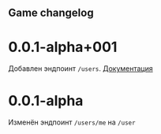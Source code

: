 ## Game changelog

# 0.0.1-alpha+001

Добавлен эндпоинт `/users`. [Документация](/ZloDeeV/gpsgame-API/wiki/User)

# 0.0.1-alpha

Изменён эндпоинт `/users/me` на `/user`
